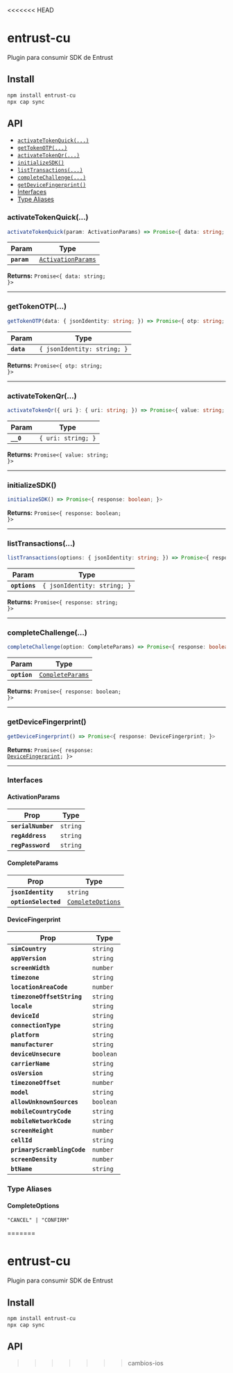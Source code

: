 <<<<<<< HEAD
# entrust-cu

Plugin para consumir SDK de Entrust
## Install

```bash
npm install entrust-cu
npx cap sync
```

## API

<docgen-index>

* [`activateTokenQuick(...)`](#activatetokenquick)
* [`getTokenOTP(...)`](#gettokenotp)
* [`activateTokenQr(...)`](#activatetokenqr)
* [`initializeSDK()`](#initializesdk)
* [`listTransactions(...)`](#listtransactions)
* [`completeChallenge(...)`](#completechallenge)
* [`getDeviceFingerprint()`](#getdevicefingerprint)
* [Interfaces](#interfaces)
* [Type Aliases](#type-aliases)

</docgen-index>

<docgen-api>
<!--Update the source file JSDoc comments and rerun docgen to update the docs below-->

### activateTokenQuick(...)

```typescript
activateTokenQuick(param: ActivationParams) => Promise<{ data: string; }>
```

| Param       | Type                                                          |
| ----------- | ------------------------------------------------------------- |
| **`param`** | <code><a href="#activationparams">ActivationParams</a></code> |

**Returns:** <code>Promise&lt;{ data: string; }&gt;</code>

--------------------


### getTokenOTP(...)

```typescript
getTokenOTP(data: { jsonIdentity: string; }) => Promise<{ otp: string; }>
```

| Param      | Type                                   |
| ---------- | -------------------------------------- |
| **`data`** | <code>{ jsonIdentity: string; }</code> |

**Returns:** <code>Promise&lt;{ otp: string; }&gt;</code>

--------------------


### activateTokenQr(...)

```typescript
activateTokenQr({ uri }: { uri: string; }) => Promise<{ value: string; }>
```

| Param     | Type                          |
| --------- | ----------------------------- |
| **`__0`** | <code>{ uri: string; }</code> |

**Returns:** <code>Promise&lt;{ value: string; }&gt;</code>

--------------------


### initializeSDK()

```typescript
initializeSDK() => Promise<{ response: boolean; }>
```

**Returns:** <code>Promise&lt;{ response: boolean; }&gt;</code>

--------------------


### listTransactions(...)

```typescript
listTransactions(options: { jsonIdentity: string; }) => Promise<{ response: string; }>
```

| Param         | Type                                   |
| ------------- | -------------------------------------- |
| **`options`** | <code>{ jsonIdentity: string; }</code> |

**Returns:** <code>Promise&lt;{ response: string; }&gt;</code>

--------------------


### completeChallenge(...)

```typescript
completeChallenge(option: CompleteParams) => Promise<{ response: boolean; }>
```

| Param        | Type                                                      |
| ------------ | --------------------------------------------------------- |
| **`option`** | <code><a href="#completeparams">CompleteParams</a></code> |

**Returns:** <code>Promise&lt;{ response: boolean; }&gt;</code>

--------------------


### getDeviceFingerprint()

```typescript
getDeviceFingerprint() => Promise<{ response: DeviceFingerprint; }>
```

**Returns:** <code>Promise&lt;{ response: <a href="#devicefingerprint">DeviceFingerprint</a>; }&gt;</code>

--------------------


### Interfaces


#### ActivationParams

| Prop               | Type                |
| ------------------ | ------------------- |
| **`serialNumber`** | <code>string</code> |
| **`regAddress`**   | <code>string</code> |
| **`regPassword`**  | <code>string</code> |


#### CompleteParams

| Prop                 | Type                                                        |
| -------------------- | ----------------------------------------------------------- |
| **`jsonIdentity`**   | <code>string</code>                                         |
| **`optionSelected`** | <code><a href="#completeoptions">CompleteOptions</a></code> |


#### DeviceFingerprint

| Prop                        | Type                 |
| --------------------------- | -------------------- |
| **`simCountry`**            | <code>string</code>  |
| **`appVersion`**            | <code>string</code>  |
| **`screenWidth`**           | <code>number</code>  |
| **`timezone`**              | <code>string</code>  |
| **`locationAreaCode`**      | <code>number</code>  |
| **`timezoneOffsetString`**  | <code>string</code>  |
| **`locale`**                | <code>string</code>  |
| **`deviceId`**              | <code>string</code>  |
| **`connectionType`**        | <code>string</code>  |
| **`platform`**              | <code>string</code>  |
| **`manufacturer`**          | <code>string</code>  |
| **`deviceUnsecure`**        | <code>boolean</code> |
| **`carrierName`**           | <code>string</code>  |
| **`osVersion`**             | <code>string</code>  |
| **`timezoneOffset`**        | <code>number</code>  |
| **`model`**                 | <code>string</code>  |
| **`allowUnknownSources`**   | <code>boolean</code> |
| **`mobileCountryCode`**     | <code>string</code>  |
| **`mobileNetworkCode`**     | <code>string</code>  |
| **`screenHeight`**          | <code>number</code>  |
| **`cellId`**                | <code>string</code>  |
| **`primaryScramblingCode`** | <code>number</code>  |
| **`screenDensity`**         | <code>number</code>  |
| **`btName`**                | <code>string</code>  |


### Type Aliases


#### CompleteOptions

<code>"CANCEL" | "CONFIRM"</code>

</docgen-api>

=======
# entrust-cu

Plugin para consumir SDK de Entrust
## Install

```bash
npm install entrust-cu
npx cap sync
```

## API

<docgen-index></docgen-index>

<docgen-api>
<!-- run docgen to generate docs from the source -->
<!-- More info: https://github.com/ionic-team/capacitor-docgen -->
</docgen-api>

>>>>>>> cambios-ios
